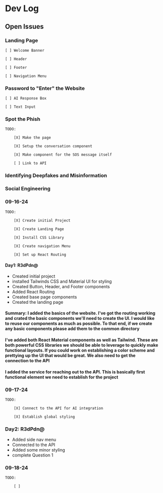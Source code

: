# Dev Log

## Open Issues

### Landing Page

    [ ] Welcome Banner
    
    [ ] Header

    [ ] Footer

    [ ] Navigation Menu

### Password to "Enter" the Website

    [ ] AI Response Box

    [ ] Text Input

### Spot the Phish
    TODO:

        [X] Make the page

        [X] Setup the conversation component

        [X] Make component for the SOS message itself

        [ ] Link to API

### Identifying Deepfakes and Misinformation

### Social Engineering

### 09-16-24

    TODO:

        [X] Create initial Project

        [X] Create Landing Page

        [X] Install CSS Library

        [X] Create navigation Menu

        [X] Set up React Routing

#### Day1: R3dPdn@

* Created initial project
* installed Tailwinds CSS and Material UI for styling
* Created Button, Header, and Footer components
* Added React Routing
* Created base page components
* Created the landing page

#### Summary: I added the basics of the website. I've got the routing working and crated the basic components we'll need to create the UI. I would like to reuse our components as much as possible. To that end, if we create any basic components please add them to the common directory

#### I've added both React Material components as well as Tailwind. These are both powerful CSS libraries we should be able to leverage to quickly make functional layouts. If you could work on establishing a color scheme and prettying up the UI that would be great. We also need to get the connection to the API

#### I added the service for reaching out to the API. This is basically first functional element we need to establish for the project

### 09-17-24

    TODO:

        [X] Connect to the API for AI integration
        
        [X] Establish global styling 

### Day2: R3dPdn@

* Added side nav menu
* Connected to the API
* Added some minor styling
* complete Question 1

### 09-18-24

    TODO:

        [ ] 
